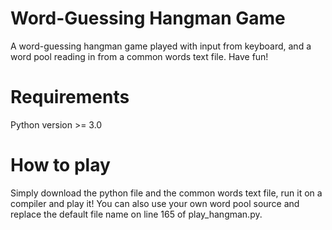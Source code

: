 # Word-Guessing Hangman Game

A word-guessing hangman game played with input from keyboard, and a word pool reading in from a common words text file. Have fun!

# Requirements

Python version >= 3.0

# How to play
Simply download the python file and the common words text file, run it on a compiler and play it!
You can also use your own word pool source and replace the default file name on line 165 of play_hangman.py.
